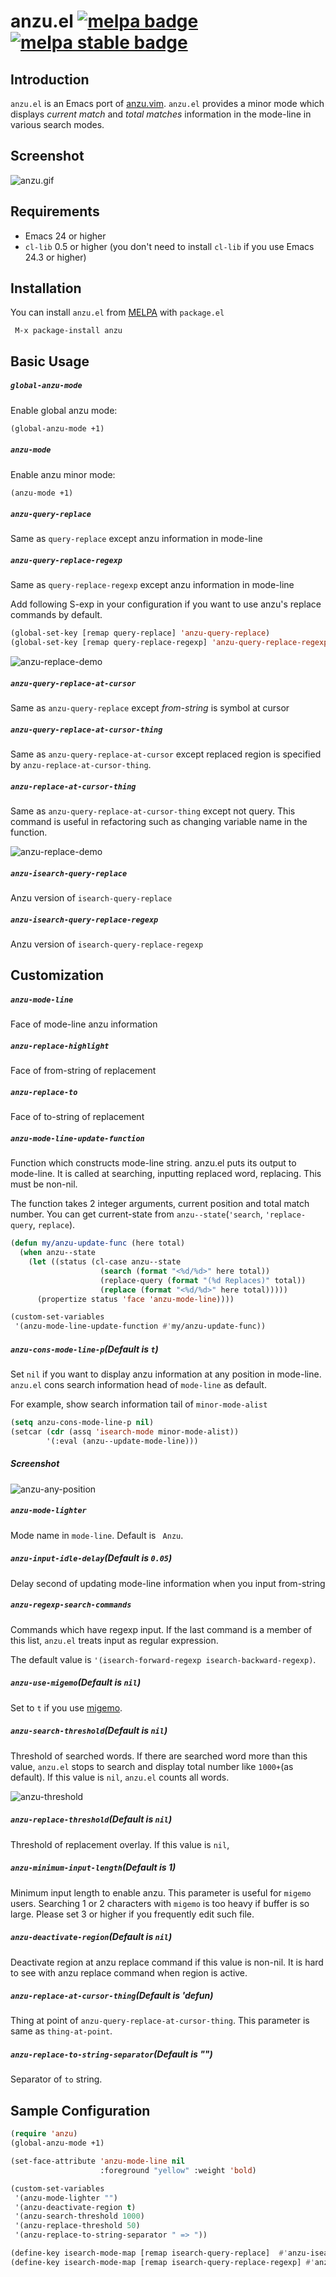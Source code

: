 # anzu.el [![melpa badge][melpa-badge]][melpa-link] [![melpa stable badge][melpa-stable-badge]][melpa-stable-link]

## Introduction

`anzu.el` is an Emacs port of [anzu.vim](https://github.com/osyo-manga/vim-anzu).
`anzu.el` provides a minor mode which displays *current match* and *total matches*
information in the mode-line in various search modes.


## Screenshot

![anzu.gif](image/anzu.gif)


## Requirements

- Emacs 24 or higher
- `cl-lib` 0.5 or higher (you don't need to install `cl-lib` if you use Emacs 24.3 or higher)


## Installation

You can install `anzu.el` from [MELPA](https://melpa.org/) with `package.el`

```
 M-x package-install anzu
```


## Basic Usage

##### `global-anzu-mode`

Enable global anzu mode:

```lisp
(global-anzu-mode +1)
```

##### `anzu-mode`

Enable anzu minor mode:

```lisp
(anzu-mode +1)
```

##### `anzu-query-replace`

Same as `query-replace` except anzu information in mode-line

##### `anzu-query-replace-regexp`

Same as `query-replace-regexp` except anzu information in mode-line


Add following S-exp in your configuration if you want to use anzu's replace commands by default.

```lisp
(global-set-key [remap query-replace] 'anzu-query-replace)
(global-set-key [remap query-replace-regexp] 'anzu-query-replace-regexp)
```

![anzu-replace-demo](image/anzu-replace-demo.gif)


##### `anzu-query-replace-at-cursor`

Same as `anzu-query-replace` except *from-string* is symbol at cursor

##### `anzu-query-replace-at-cursor-thing`

Same as `anzu-query-replace-at-cursor` except replaced region is
specified by `anzu-replace-at-cursor-thing`.

##### `anzu-replace-at-cursor-thing`

Same as `anzu-query-replace-at-cursor-thing` except not query.
This command is useful in refactoring such as changing variable name
in the function.

![anzu-replace-demo](image/anzu-replace-demo-noquery.gif)


##### `anzu-isearch-query-replace`

Anzu version of `isearch-query-replace`

##### `anzu-isearch-query-replace-regexp`

Anzu version of `isearch-query-replace-regexp`

## Customization

##### `anzu-mode-line`

Face of mode-line anzu information

##### `anzu-replace-highlight`

Face of from-string of replacement

##### `anzu-replace-to`

Face of to-string of replacement

##### `anzu-mode-line-update-function`

Function which constructs mode-line string. anzu.el puts its output to mode-line. It is called at searching, inputting replaced word, replacing. This must be non-nil.

The function takes 2 integer arguments, current position and total match number. You can get current-state from `anzu--state`(`'search`, `'replace-query`, `replace`).

```lisp
(defun my/anzu-update-func (here total)
  (when anzu--state
    (let ((status (cl-case anzu--state
                    (search (format "<%d/%d>" here total))
                    (replace-query (format "(%d Replaces)" total))
                    (replace (format "<%d/%d>" here total)))))
      (propertize status 'face 'anzu-mode-line))))

(custom-set-variables
 '(anzu-mode-line-update-function #'my/anzu-update-func))
```

##### `anzu-cons-mode-line-p`(Default is `t`)

Set `nil` if you want to display anzu information at any position in mode-line.
`anzu.el` cons search information head of `mode-line` as default.

For example, show search information tail of `minor-mode-alist`

```lisp
(setq anzu-cons-mode-line-p nil)
(setcar (cdr (assq 'isearch-mode minor-mode-alist))
        '(:eval (anzu--update-mode-line)))
```

##### Screenshot

![anzu-any-position](image/anzu-any-position.png)


##### `anzu-mode-lighter`

Mode name in `mode-line`. Default is ` Anzu`.


##### `anzu-input-idle-delay`(Default is `0.05`)

Delay second of updating mode-line information when you input from-string

##### `anzu-regexp-search-commands`

Commands which have regexp input. If the last command is a member of this list,
`anzu.el` treats input as regular expression.

The default value is `'(isearch-forward-regexp isearch-backward-regexp)`.

##### `anzu-use-migemo`(Default is `nil`)

Set to `t` if you use [migemo](https://github.com/emacs-jp/migemo).

##### `anzu-search-threshold`(Default is `nil`)

Threshold of searched words. If there are searched word more than this value,
`anzu.el` stops to search and display total number like `1000+`(as default).
If this value is `nil`, `anzu.el` counts all words.

![anzu-threshold](image/anzu-threshold.png)

##### `anzu-replace-threshold`(Default is `nil`)

Threshold of replacement overlay. If this value is `nil`,

##### `anzu-minimum-input-length`(Default is 1)

Minimum input length to enable anzu. This parameter is useful for `migemo` users.
Searching 1 or 2 characters with `migemo` is too heavy if buffer is so large.
Please set 3 or higher if you frequently edit such file.

##### `anzu-deactivate-region`(Default is `nil`)

Deactivate region at anzu replace command if this value is non-nil.
It is hard to see with anzu replace command when region is active.


##### `anzu-replace-at-cursor-thing`(Default is 'defun)

Thing at point of `anzu-query-replace-at-cursor-thing`.
This parameter is same as `thing-at-point`.

##### `anzu-replace-to-string-separator`(Default is "")

Separator of `to` string.


## Sample Configuration

```lisp
(require 'anzu)
(global-anzu-mode +1)

(set-face-attribute 'anzu-mode-line nil
                    :foreground "yellow" :weight 'bold)

(custom-set-variables
 '(anzu-mode-lighter "")
 '(anzu-deactivate-region t)
 '(anzu-search-threshold 1000)
 '(anzu-replace-threshold 50)
 '(anzu-replace-to-string-separator " => "))

(define-key isearch-mode-map [remap isearch-query-replace]  #'anzu-isearch-query-replace)
(define-key isearch-mode-map [remap isearch-query-replace-regexp] #'anzu-isearch-query-replace-regexp)
```

[melpa-link]: https://melpa.org/#/anzu
[melpa-stable-link]: https://stable.melpa.org/#/anzu
[melpa-badge]: https://melpa.org/packages/anzu-badge.svg
[melpa-stable-badge]: https://stable.melpa.org/packages/anzu-badge.svg
